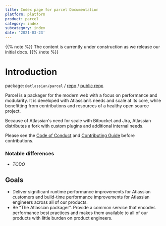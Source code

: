 ```yaml
---
title: Index page for parcel Documentation
platform: platform
product: parcel
category: index
subcategory: index
date: '2021-03-23'
---
```


{{% note %}}
The content is currently under construction as we release our initial docs.
{{% /note %}}

# Introduction

package: `@atlassian/parcel` / [repo](https://bitbucket.org/atlassian/parcel) / [public repo](https://github.com/parcel-bundler/parcel/)

Parcel is a packager for the modern web with a focus on performance and modularity. It is developed with Atlassian’s needs and scale at its core, while benefitting from contributions and resources of a healthy open source project.

Because of Atlassian's need for scale with Bitbucket and Jira, Atlassian distributes a fork with custom plugins and additional internal needs.

Please see the [Code of Conduct](https://bitbucket.org/atlassian/parcel/src/bitbucket-integration/CODE_OF_CONDUCT.md) and [Contributing Guide](https://bitbucket.org/atlassian/parcel/src/bitbucket-integration/CONTRIBUTING.md) before contributions.

### Notable differences

- _TODO_

## Goals

- Deliver significant runtime performance improvements for Atlassian customers and build-time performance improvements for Atlassian engineers across all of our products.
- Be “The Atlassian packager”. Provide a common service that encodes performance best practices and makes them available to all of our products with little burden on product engineers.
